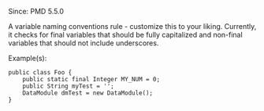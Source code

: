 Since: PMD 5.5.0

A variable naming conventions rule - customize this to your liking.  Currently, it
checks for final variables that should be fully capitalized and non-final variables
that should not include underscores.

Example(s):
```
public class Foo {
	public static final Integer MY_NUM = 0;
	public String myTest = '';
	DataModule dmTest = new DataModule();
}
```
